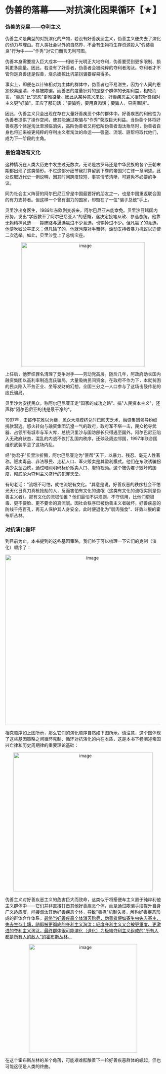 

# 伪善的落幕——对抗演化因果循环【★】

### 伪善的克星——夺利主义

伪善主义是典型的对抗演化的产物，若没有好善疾恶主义，伪善主义便失去了演化的动力与理由。在人类社会以外的自然界，不会有生物将生存资源投入"假装善良"行为中——"作秀"对它们而言无利可图。

伪善本身需要投入巨大成本——相较于光明正大地夺利，伪善要受到更多限制、损耗更多能量。因此，若没有了好善者，伪善者会被纯粹的夺利者淘汰。夺利者才不管你是真善还是假善，烧杀掳掠比坑蒙拐骗要容易得多。

事实上，即便在以针锋相对为主体的群体中，伪善者也不易滋生，因为个人间的恩怨较易厘清，不易被欺骗。而善恶的度量针对的是整个群体的长期利益，相较而言，"善恶"比"恩怨"更难掂量。因此从某种意义来说，好善疾恶主义相较针锋相对主义更"好骗"。正应了那句话："要骗狗，要用真肉饼；要骗人，只需画饼"。

因此，伪善主义只会出现在存在大量好善疾恶个体的群体中。好善疾恶的利他性为伪善者提供了操作空间，使其能通过欺骗与"作秀"获取巨大利益。当伪善个体将好善疾恶个体逆淘汰至濒临消失，高阶伪善者又将低阶伪善者淘汰殆尽时，伪善者自身也将迎来被更纯粹的夺利主义者淘汰的命运——强盗、流氓、匪帮将取代他们，成为下一阶段的主角。

### 最怕流氓有文化

这种情况在人类大历史中发生过无数次，无论是古罗马还是中华民族的各个王朝末期都出现了这类情形。不过这部分细节我打算留到下卷的帝国兴亡律一章阐述。此处仅取近代史一例说明，因其时间跨度较短、事实情节清晰，可避免不必要的争议。

同为社会主义阵营的阿尔巴尼亚曾是中国最要好的朋友之一，也是中国重返联合国的有力支持者。但这样一个曾有潜力的国家，却毁在了一位"骗子总统"手上。

贝里沙出身医生，1989年东欧剧变袭来，阿尔巴尼亚未能幸免。贝里沙目睹国内形势，发出"学医救不了阿尔巴尼亚人"的感慨，遂决定投笔从政、参选总统。他靠无赖精神竞选——靠贿赂与逼选赢过不少竞选，也输掉过不少。但凡赢了的竞选，他便吹嘘公平正义；但凡输了的，他就污蔑对手舞弊，煽动支持者暴力抗议以迫使二次选举。如此，贝里沙登上了总统宝座。

<p align="center"><img width="400" alt="image" src="https://github.com/user-attachments/assets/9912e61a-9e03-4d87-98a4-857684a570f1" />
</p>

上任后，他罗织罪名清理了竞争对手——劳动党高层。随后几年，阿政府助长国内融资集团以高利率制造庞氏骗局，大量吸纳民间资金。在政府不作为下，本就贫困的民众陷入不务正业、坐等发财的幻想，全国三分之一人口参与了这场击鼓传花的庞氏骗局。

贝里沙为安抚民众，称阿尔巴尼亚正走"国家的成功之路"、搞"人民资本主义"，还声称"阿尔巴尼亚的钱是最干净的"。

1997年，击鼓传花难以为继，民众大规模挤兑时已回天乏术，融资集团领导纷纷携款潜逃。怒火转向与融资集团沆瀣一气的政府，政府军不堪一击，民众抢夺武器、占领所有城市与军火库，总统贝里沙与国防部长只得逃至国外。阿尔巴尼亚陷入无政府状态，混乱的内战不仅打乱国内秩序，还殃及周边邻国，1997年联合国组织武装平息了这场内乱。

经"伪君子"贝里沙折腾，阿尔巴尼亚沦为"匪帮"天下，以暴力、残忍、毫无人性著称。贩卖毒品、非法移民、走私人口、军火贩卖是其盈利模式。他们在东欧诱骗拐卖少女至西欧，通过暗网明码标价贩卖人口、虐待视频。这个被伪君子毁坏的国度，彻底沦为夺利主义盛行的犯罪天堂。

有句老话："流氓不可怕，就怕流氓有文化。"其意是说，好善疾恶的秩序社会不怕光天化日真刀真枪抢劫的人，反而害怕有文化的流氓（这类有文化的流氓实则是伪善主义者）。那有文化的流氓怕谁？他们最怕不讲规则、不守信用，比他们更狠毒、更不要脸、更不要命的真流氓。因社会秩序已被伪善主义者破坏，好善疾恶的防线千疮百孔，再无人保护其人身安全，此时便退化为"弱肉强食"、好勇斗狠的霍布斯丛林。

### 对抗演化循环

到目前为止，本书提到的这些基因策略，我们终于可以梳理一下它们的克制（演化）顺序了：

<p align="center"><img width="550" alt="image" src="https://github.com/user-attachments/assets/5e246ac9-ff2f-426c-8a9a-c1152b2b30f8" /></p>

相克顺序如上图所示，那么它们的演化顺序自然如下图所示。请注意，这个图体现了这些基因策略之间循环克制、循环对抗演化的内在本质，这是本书下卷阐述帝国兴亡律和历史周期律的重要理论基础：

<p align="center"><img width="450" alt="image" src="https://github.com/user-attachments/assets/40b174aa-31e7-477e-beae-0797e29ea169" /></p>

伪善主义对好善疾恶主义的危害巨大而致命，这类似于将搭便车主义置于纯粹利他主义群体中——它们并非直接打击其他好善疾恶个体，而是通过欺骗手段提升自身广义适应度，间接淘汰其他好善疾恶个体，导致"善择"机制失灵，解构好善疾恶形成的群体合作体系。[最终当好善疾恶个体消灭殆尽，伪善者便如寄生虫失去寄主，失去生存土壤，随即被更彻底的夺利主义淘汰；轻度夺利主义又会被更重度、更激进的夺利主义淘汰，最终群体很可能演化（退化）为极端夺利主义组成的"所有人都是所有人的敌人"的霍布斯丛林。]()

<p align="center"><img width="350" alt="image" src="https://github.com/user-attachments/assets/9f1a6b64-79e7-4815-8077-7f3940c8b0ad" /></p>

在这个霍布斯丛林的某个角落，可能艰难酝酿着下一轮好善疾恶群体的崛起，但也可能这便是人类的终曲。

